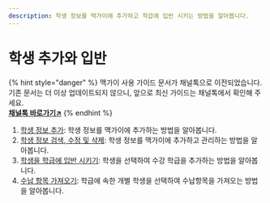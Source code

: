 ```yaml
---
description: 학생 정보를 맥가이에 추가하고 학급에 입반 시키는 방법을 알아봅니다.
---
```


# 학생 추가와 입반

{% hint style="danger" %}
맥가이 사용 가이드 문서가 채널톡으로 이전되었습니다.\
기존 문서는 더 이상 업데이트되지 않으니, 앞으로 최신 가이드는 채널톡에서 확인해 주세요.\
[**채널톡 바로가기↗**](https://docs.channel.io/macgai-guide/ko/articles/create-student-6ec12715)
{% endhint %}

1. [학생 정보 추가](adding.md): 학생 정보를 맥가이에 추가하는 방법을 알아봅니다.
2. [학생 정보 검색, 수정 및 삭제](searching.md): 학생 정보를 맥가이에 추가하고 관리하는 방법을 알아봅니다.
3. [학생을 학급에 입반 시키기](class-in.md): 학생을 선택하여 수강 학급을 추가하는 방법을 알아봅니다.
4. [수납 항목 가져오기](retrieve.md): 학급에 속한 개별 학생을 선택하여 수납항목을 가져오는 방법을 알아봅니다.
